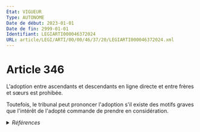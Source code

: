 ```yaml
---
État: VIGUEUR
Type: AUTONOME
Date de début: 2023-01-01
Date de fin: 2999-01-01
Identifiant: LEGIARTI000046372024
URL: article/LEGI/ARTI/00/00/46/37/20/LEGIARTI000046372024.xml
---
```


<h1>Article 346</h1>

L'adoption entre ascendants et descendants en ligne directe et entre frères et
sœurs est prohibée.<br />

Toutefois, le tribunal peut prononcer l'adoption s'il existe des motifs graves
que l'intérêt de l'adopté commande de prendre en considération.


<details>
  <summary><em>Références</em></summary>

  <h2>Articles faisant référence à l'article</h2>
  
  <ul>
    <li>
      <a href="https://legal.tricoteuses.fr//redirection/LEGIARTI000045199931?vers=git&vers=legifrance">Code civil - article 343-3 AUTONOME TRANSFERE, en vigueur du 2022-02-23 au 2022-10-07</a> CONCORDE source
    </li>
    <li>
      <a href="https://legal.tricoteuses.fr//redirection/LEGIARTI000046369148?vers=git&vers=legifrance">Ordonnance n° 2022-1292 du 5 octobre 2022 prise en application de l'article 18 de la loi n° 2022-219 du 21 février 2022 visant à réformer l'adoption - article 6 ENTIEREMENT_MODIF</a> MODIFIE source
    </li>
  </ul>
  
  <h2>Références faites par l'article</h2>
  
  <ul>
    <li>
      1982-10-28 CITATION cible <a href="https://legal.tricoteuses.fr//redirection/LEGIARTI000006682894?vers=git&vers=legifrance">Décret n°82-938 du 28 octobre 1982 CREANT UNE MEDAILLE DE LA FAMILLE FRANCAISE. - article 2 AUTONOME ABROGE, en vigueur du 1983-01-01 au 2004-10-26</a>
    </li>
    <li>
      2022-10-05 MODIFIE cible <a href="https://legal.tricoteuses.fr//redirection/LEGIARTI000046369148?vers=git&vers=legifrance">Ordonnance n° 2022-1292 du 5 octobre 2022 prise en application de l'article 18 de la loi n° 2022-219 du 21 février 2022 visant à réformer l'adoption - article 6 ENTIEREMENT_MODIF</a>
    </li>
    <li>
      2999-01-01 CONCORDE cible <a href="https://legal.tricoteuses.fr//redirection/LEGIARTI000045199931?vers=git&vers=legifrance">Code civil - article 343-3 AUTONOME TRANSFERE, en vigueur du 2022-02-23 au 2022-10-07</a>
    </li>
    <li>
      2999-01-01 CONCORDE source <a href="https://legal.tricoteuses.fr//redirection/LEGIARTI000046369695?vers=git&vers=legifrance">Code civil - article 345-2 AUTONOME VIGUEUR, en vigueur depuis le 2023-01-01</a>
    </li>
    <li>
      2999-01-01 CITATION cible <a href="https://legal.tricoteuses.fr//redirection/LEGIARTI000046376342?vers=git&vers=legifrance">Code civil - article 361 AUTONOME VIGUEUR, en vigueur depuis le 2023-01-01</a>
    </li>
    <li>
      CODIFICATION source Loi 1803-03-14
    </li>
  </ul>
</details>
